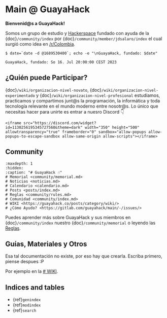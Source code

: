 
# Main @ GuayaHack

**Bienvenid@s a GuayaHack!** 

Somos un grupo de estudio y [Hackerspace](https://en.wikipedia.org/wiki/Hackerspace) fundado con ayuda de la {doc}`/community/index` por {doc}`/community/member/jdsalaro/index` el cual surgió como idea en [/r/Colombia](https://www.reddit.com/r/Colombia/comments/151fkiz/con_una_prima_y_un_amigo_armaremos_un_grupo_de).

```console
$ date=`date -d @1689530400`; echo -e "\nGuayaHack, fundado: $date"

GuayaHack, fundado: So 16. Jul 20:00:00 CEST 2023
```

## ¿Quién puede Participar?

{doc}`/wiki/organizacion-nivel-novato`, {doc}`/wiki/organizacion-nivel-experimentado` y {doc}`/wiki/organizacion-nivel-profesional` estudiamos, practicamos y compartimos junt@s la programación, la informática y toda tecnología relevante en el mundo moderno entre nosotr@s. Lo único que necesitas hacer para unirte es entrar a nuesro Discord 👇

```{div} discord-widget
<iframe src="https://discord.com/widget?id=1130256195345727560&theme=dark" width="350" height="500" allowtransparency="true" frameborder="0" sandbox="allow-popups allow-popups-to-escape-sandbox allow-same-origin allow-scripts"></iframe>
```

## Community

```{toctree}
:maxdepth: 1
:hidden:
:caption: "# GuayaHack ☝️"
# Memorial <community/memorial.md>
# Noticias <noticias.md>
# Calendario <calendario.md>
# Posts <posts/index.md>
# Reglas <community/rules.md>
# Comunidad <community/index.md>
# WIKI <https://guayahack.co/posts/category/wiki/>
# ¿Cómo Ayudo? <https://gitlab.com/guayahack/main/-/issues/>
```
Puedes aprender más sobre GuayaHack y sus miembros en {doc}`/community/index` nuestro {doc}`/community/memorial` o leyendo las [Reglas](community/rules.md).

## Guías, Materiales y Otros

Esa tal documentación no existe, por eso hay que crearla. Escriba primero, piense despues :P

Por ejemplo en la [# WIKI](https://guayahack.co/posts/category/wiki/). 


## Indices and tables

* {ref}`genindex`
* {ref}`modindex`
* {ref}`search`
